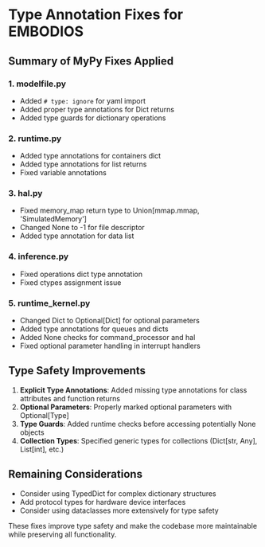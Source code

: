 # Type Annotation Fixes for EMBODIOS

## Summary of MyPy Fixes Applied

### 1. **modelfile.py**
- Added `# type: ignore` for yaml import
- Added proper type annotations for Dict returns
- Added type guards for dictionary operations

### 2. **runtime.py**
- Added type annotations for containers dict
- Added type annotations for list returns
- Fixed variable annotations

### 3. **hal.py**
- Fixed memory_map return type to Union[mmap.mmap, 'SimulatedMemory']
- Changed None to -1 for file descriptor
- Added type annotation for data list

### 4. **inference.py**
- Fixed operations dict type annotation
- Fixed ctypes assignment issue

### 5. **runtime_kernel.py**
- Changed Dict to Optional[Dict] for optional parameters
- Added type annotations for queues and dicts
- Added None checks for command_processor and hal
- Fixed optional parameter handling in interrupt handlers

## Type Safety Improvements

1. **Explicit Type Annotations**: Added missing type annotations for class attributes and function returns
2. **Optional Parameters**: Properly marked optional parameters with Optional[Type]
3. **Type Guards**: Added runtime checks before accessing potentially None objects
4. **Collection Types**: Specified generic types for collections (Dict[str, Any], List[int], etc.)

## Remaining Considerations

- Consider using TypedDict for complex dictionary structures
- Add protocol types for hardware device interfaces
- Consider using dataclasses more extensively for type safety

These fixes improve type safety and make the codebase more maintainable while preserving all functionality.
